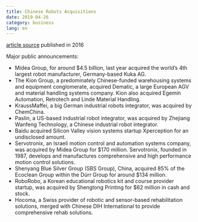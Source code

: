 ```yaml
---
title: Chinese Robots Acquisitions
date: 2019-04-26
category: business
lang: en
---
```


[article source](https://www.therobotreport.com/another-chinese-acquisition-european-robotics-manufacturer/)
published in 2016

Major public announcements:
* Midea Group, for around $4.5 billion, last year acquired the world’s 4th largest robot manufacturer, Germany-based Kuka AG.
* The Kion Group, a predominately Chinese-funded warehousing systems and equipment conglomerate, acquired Dematic, a large European AGV and material handling systems company. Kion also acquired Egemin Automation, Retrotech and Linde Material Handling.
* KraussMaffei, a big German industrial robots integrator, was acquired by ChemChina.
* Paslin, a US-based industrial robot integrator, was acquired by Zhejiang Wanfeng Technology, a Chinese industrial robot integrator.
* Baidu acquired Silicon Valley vision systems startup Xperception  for an undisclosed amount.
* Servotronix, an Israeli motion control and automation systems company, was acquired by Midea Group for $170 million. Servotronix, founded in 1987, develops and manufactures comprehensive and high performance motion control solutions.
* Shenyang Blue Silver Group (SBS Group), China, acquired 85% of the Ecoclean Group within the Dürr Group for around $134 million.
* RoboRobo, a Korean educational robotics kit and course provider startup, was acquired by Shengtong Printing for $62 million in cash and stock.
* Hocoma, a Swiss provider of robotic and sensor-based rehabilitation solutions, merged with Chinese DIH International to provide comprehensive rehab solutions.
